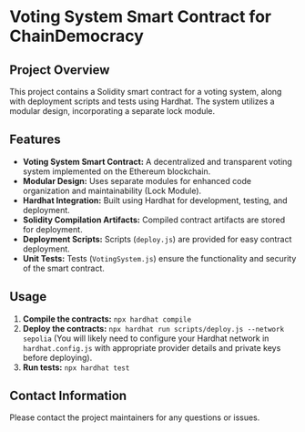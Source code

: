 # Voting System Smart Contract for ChainDemocracy

## Project Overview

This project contains a Solidity smart contract for a voting system, along with deployment scripts and tests using Hardhat.  The system utilizes a modular design, incorporating a separate lock module.

## Features

* **Voting System Smart Contract:** A decentralized and transparent voting system implemented on the Ethereum blockchain.
* **Modular Design:**  Uses separate modules for enhanced code organization and maintainability (Lock Module).
* **Hardhat Integration:** Built using Hardhat for development, testing, and deployment.
* **Solidity Compilation Artifacts:** Compiled contract artifacts are stored for deployment.
* **Deployment Scripts:**  Scripts (`deploy.js`) are provided for easy contract deployment.
* **Unit Tests:** Tests (`VotingSystem.js`) ensure the functionality and security of the smart contract.


## Usage

1. **Compile the contracts:**  `npx hardhat compile`
2. **Deploy the contracts:** `npx hardhat run scripts/deploy.js --network sepolia`  (You will likely need to configure your Hardhat network in `hardhat.config.js` with appropriate provider details and private keys before deploying).
3. **Run tests:** `npx hardhat test`


## Contact Information

Please contact the project maintainers for any questions or issues.
